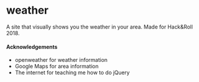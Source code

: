 # weather

A site that visually shows you the weather in your area. Made for Hack&Roll 2018.

#### Acknowledgements

* openweather for weather information
* Google Maps for area information
* The internet for teaching me how to do jQuery
